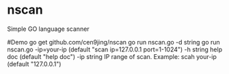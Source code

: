 # nscan
Simple GO language scanner

#Demo
go get github.com/cen9jing/nscan
go run nscan.go
  -d string
        go run nscan.go -ip=your-ip (default "scan ip=127.0.0.1 port=1-1024")
  -h string
        help doc (default "help doc")
  -ip string
        IP range of scan. Example:
                        scah your-ip (default "127.0.0.1")
